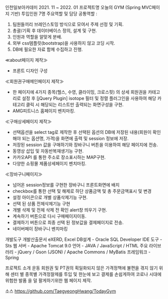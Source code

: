 인천일보아카데미
2021. 11 ~ 2022. 01
프로젝트명 오늘의 GYM
(Spring MVC페이지 기반)
투입인원 7명
주요역할 및 담당
공통역할 :
1. 팀원들끼리 브레인스토밍 방식으로 모여서 주제 선정 및 기획.
2. 총괄/기획 후 데이터베이스 정의, 설계 및 구현.
3. 인원과 역할을 알맞게 분배.
4. 외부 css템플릿(bootstrap)을 사용하지 않고 코딩 시작.
5. DB에 필요한 자료 함께 수집하고 진행.

≪about페이지 제작≫
- 프론트 디자인 구성

≪회원권구매메인페이지 제작≫
- 한 페이지에 4가지 종목(헬스, 수영, 클라이밍, 크로스핏) 의 상세 회원권을 카테고리로 설정 후
[jQuery Plugin] isotope 필터 및 정렬 플러그인을 사용하여 해당 카테고리 클릭 시 해당되는
리스트만 출력되는 화면구성을 구현.
- AMG피트니스 홈페이지 벤치마킹.

≪구매상세페이지 제작≫
- 선택옵션을 select tag로 제작한 후 선택된 옵션의 DB에 저장된 내용(회원이 확인해야 되는
옵션명, 가격)을 화면에 출력 및 session 정보에 저장.
- 저장된 session 값을 구매하기와 장바구니 버튼을 이용하여 해당 페이지에 전송.
- 동영상 삽입 및 자동반복재생기능 구현.
- 카카오API 를 통한 주소로 장소표시하는 MAP구현.
- 다양한 쇼핑몰 제품상세페이지 벤치마킹.

≪장바구니페이지≫
- 넘어온 session정보를 구현한 장바구니 프론트화면에 배치
- checkbox를 통한 선택 및 해제로 하단 상품금액 및 총 주문금액표시 및 변경
- 설정 아이콘으로 개별 상품삭제기능 구현.
- 선택 된 상품 전체삭제기능 구현
- 개별 삭제 및 전체 삭제 전 확인 alert창 띄우기 구현.
- 계속하기 버튼으로 다시 구매페이지이동.
- 결제하기 버튼으로 최종 선택 된 정보값을 결제페이지로 전송.
- 네이버페이 장바구니 벤치마킹

개발도구
개발산출문서 eXERD, Excel
DB설계 - Oracle SQL Developer
IDE 도구 - Sts
웹 서버 - Apache Tomcat 9.0
언어 - JAVA / JavaScript / HTML
주요 라이브러리 - jQuery / Gson (JSON) / Apache Commons / MyBatis
프레임워크 - Spring

프로젝트 소개
운동 회원권 및 PT권의 획일화되지 않은 가격정책에 불편을 겪지 않기 위해 센터 별 종목별 가격정찰제를 투입 및 한눈에 보고 결제를 손쉽게하여 코로나 시대에 위험한 발품 을 덜 팔게하기위한 웹 페이지 제작.

소스 https://github.com/TaegyeongHwang/TodayGym
